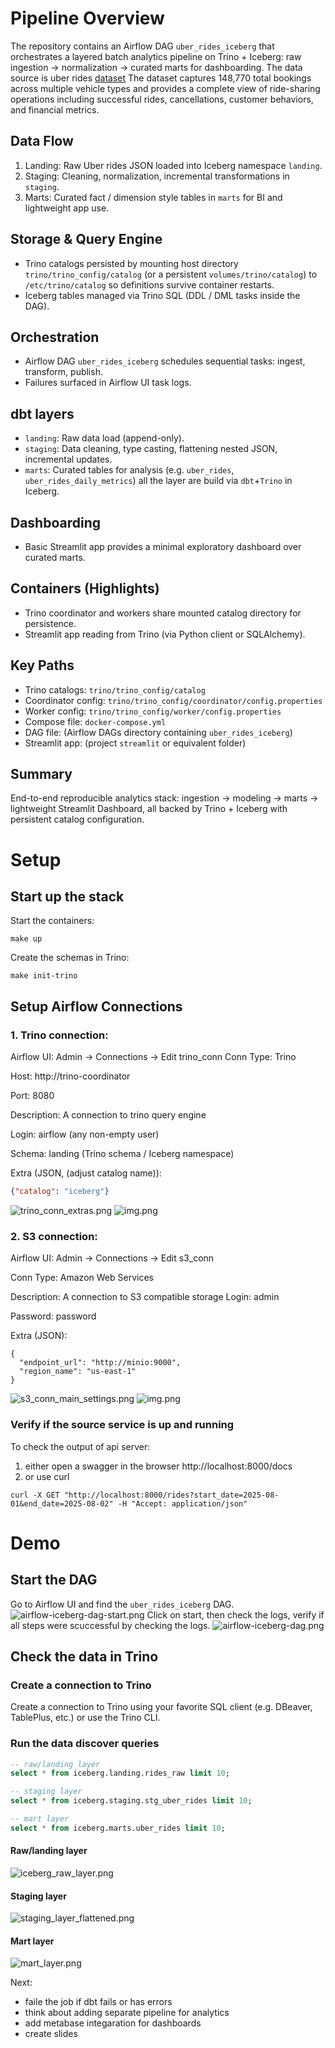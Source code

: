 # Pipeline Overview

The repository contains an Airflow DAG `uber_rides_iceberg` that orchestrates a layered batch analytics pipeline on Trino + Iceberg: raw ingestion -> normalization -> curated marts for dashboarding.
The data source is uber rides [dataset](https://www.kaggle.com/datasets/yashdevladdha/uber-ride-analytics-dashboard?resource=download)
The dataset captures 148,770 total bookings across multiple vehicle types and provides a complete view of ride-sharing operations including successful rides, cancellations, customer behaviors, and financial metrics.



## Data Flow

1. Landing: Raw Uber rides JSON loaded into Iceberg namespace `landing`.
2. Staging: Cleaning, normalization, incremental transformations in `staging`.
3. Marts: Curated fact / dimension style tables in `marts` for BI and lightweight app use.

## Storage & Query Engine

- Trino catalogs persisted by mounting host directory `trino/trino_config/catalog` (or a persistent `volumes/trino/catalog`) to `/etc/trino/catalog` so definitions survive container restarts.
- Iceberg tables managed via Trino SQL (DDL / DML tasks inside the DAG).

## Orchestration

- Airflow DAG `uber_rides_iceberg` schedules sequential tasks: ingest, transform, publish.
- Failures surfaced in Airflow UI task logs.

## dbt layers
- `landing`: Raw data load (append-only).
- `staging`: Data cleaning, type casting, flattening nested JSON, incremental updates.
- `marts`: Curated tables for analysis (e.g. `uber_rides`, `uber_rides_daily_metrics`)
all the layer are build via `dbt`+`Trino` in Iceberg.

## Dashboarding

- Basic Streamlit app provides a minimal exploratory dashboard over curated marts.

## Containers (Highlights)

- Trino coordinator and workers share mounted catalog directory for persistence.
- Streamlit app reading from Trino (via Python client or SQLAlchemy).

## Key Paths

- Trino catalogs: `trino/trino_config/catalog`
- Coordinator config: `trino/trino_config/coordinator/config.properties`
- Worker config: `trino/trino_config/worker/config.properties`
- Compose file: `docker-compose.yml`
- DAG file: (Airflow DAGs directory containing `uber_rides_iceberg`)
- Streamlit app: (project `streamlit` or equivalent folder)

## Summary

End-to-end reproducible analytics stack: ingestion -> modeling -> marts -> lightweight Streamlit Dashboard, all backed by Trino + Iceberg with persistent catalog configuration.




# Setup
## Start up the stack
Start the containers:
```shell
make up
````

Create the schemas in Trino:
```shell
make init-trino
```

## Setup Airflow Connections
### 1. Trino connection:
Airflow UI: Admin -> Connections -> Edit trino_conn
Conn Type: Trino

Host: http://trino-coordinator

Port: 8080

Description: A connection to trino query engine

Login: airflow (any non-empty user)

Schema: landing (Trino schema / Iceberg namespace)

Extra (JSON, (adjust catalog name)):
```json 
{"catalog": "iceberg"} 
```
![trino_conn_extras.png](images/trino_conn_extras.png)
![img.png](images/trino_conn_main_settings.png)
### 2. S3 connection:
 Airflow UI: Admin -> Connections -> Edit s3_conn

 Conn Type: Amazon Web Services

 Description: A connection to S3 compatible storage
 Login: admin

 Password: password

 Extra (JSON):
 

```shell
{
  "endpoint_url": "http://minio:9000",
  "region_name": "us-east-1"
}
```
![s3_conn_main_settings.png](images/s3_conn_main_settings.png)
![img.png](images/s3_conn_extras.png)

### Verify if the source service is up and running
To check the output of api server:
1. either open a swagger in the browser http://localhost:8000/docs
2. or use curl
```shell
curl -X GET "http://localhost:8000/rides?start_date=2025-08-01&end_date=2025-08-02" -H "Accept: application/json"
```


# Demo
## Start the DAG
Go to Airflow UI and find the `uber_rides_iceberg` DAG.
![airflow-iceberg-dag-start.png](images/airflow-iceberg-dag-start.png)
Click on start, then check the logs, verify if all steps were scuccessful by checking the logs.
![airflow-iceberg-dag.png](images/airflow-iceberg-dag.png)

## Check the data in Trino
### Create a connection to Trino 
Create a connection to Trino using your favorite SQL client (e.g. DBeaver, TablePlus, etc.) or use the Trino CLI.

### Run the data discover queries
```sql
-- raw/landing layer
select * from iceberg.landing.rides_raw limit 10;

-- staging layer
select * from iceberg.staging.stg_uber_rides limit 10;

-- mart layer
select * from iceberg.marts.uber_rides limit 10;
```
#### Raw/landing layer
![iceberg_raw_layer.png](images/iceberg/iceberg_raw_layer.png)

#### Staging layer
![staging_layer_flattened.png](images/iceberg/staging_layer_flattened.png)

#### Mart layer
![mart_layer.png](images/iceberg/mart_layer.png)


Next:
- faile the job if dbt fails or has errors
- think about adding separate pipeline for analytics
- add metabase integaration for dashboards
- create slides